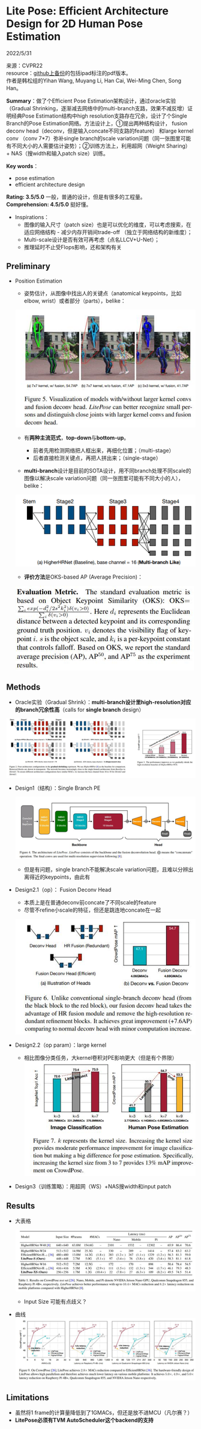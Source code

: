 # Lite Pose: Efficient Architecture Design for 2D Human Pose Estimation  

2022/5/31  

来源：CVPR22  
resource：[github上备份](https://github.com/YouCaiJun98/YouCaiJun98.github.io/blob/master/articles/CV/Uncategorized/%5BCVPR22%5DLite%20Pose%20Efficient%20Architecture%20Design%20f.pdf)的包括ipad标注的pdf版本。  
作者是韩松组的Yihan Wang, Muyang Li, Han Cai, Wei-Ming Chen, Song Han。  

**Summary**：做了个Efficient Pose Estimation架构设计，通过oracle实验（Gradual Shrinking，逐渐减去网络中的multi-branch支路，效果不减反增）证明经典Pose Estimation结构中high resolution支路存在冗余，设计了个Single Branch的Pose Estimation网络。方法设计上，①提出两种结构设计， fusion deconv head（deconv，但是输入concate不同支路的feature） 和large kernel conv （conv 7*7）弥补single branch的scale variation问题（同一张图里可能有不同大小的人需要估计姿势）；②训练方法上，利用超网（Weight Sharing） + NAS（搜width和输入patch size）训练。  


**Key words**：  
* pose estimation  
* efficient architecture design    

**Rating: 3.5/5.0** 一般，普通的设计，但是有很多的工程量。  
**Comprehension: 4.5/5.0** 挺好懂。   

* Inspirations：  
    - 图像的输入尺寸（patch size）也是可以优化的维度，可以考虑搜索，在适应网络结构 - 减少内存开销间trade-off （独立于网络结构的新维度）；  
    - Multi-scale设计是否有效可再考虑（点名LLCV+U-Net）；  
    - 推理延时不止受Flops影响，还和架构有关  


## Preliminary  
* Position Estimation  
    * 姿势估计，从图像中找出人的关键点（anatomical keypoints，比如elbow, wrist）或者部分（parts），belike：  

    ![](https://raw.githubusercontent.com/YouCaiJun98/MyPicBed/main/imgs/202206020010.jpg)  

    * 有**两种主流范式**，**top-down**与**bottom-up**。  
        * 前者先用检测网络把人框出来，再细化位置；（multi-stage）  
        * 后者直接检测关键点，再把人拼出来；（single-stage）  

    * **multi-branch**设计是目前的SOTA设计，用不同branch处理不同scale的图像以解决scale variation问题（同一张图里可能有不同大小的人），belike：  

    ![](https://raw.githubusercontent.com/YouCaiJun98/MyPicBed/main/imgs/202206020011.png)  

    * **评价方法**是OKS-based AP (Average Precision)：  

    ![](https://raw.githubusercontent.com/YouCaiJun98/MyPicBed/main/imgs/202206020012.jpg)  

## Methods  
* Oracle实验（Gradual Shrink）：**multi-branch设计里high-resolution对应的branch冗余性高**（calls for **single branch** design）  

![](https://raw.githubusercontent.com/YouCaiJun98/MyPicBed/main/imgs/202206020013.jpg)  

* Design1（结构）：Single Branch PE  

    ![](https://raw.githubusercontent.com/YouCaiJun98/MyPicBed/main/imgs/202206020014.jpg)  

    * 但是有问题，single branch不能解决scale variation问题，且难以分辨出离得近的keypoints，由此有  

* Design2.1（op）： Fusion Deconv Head  
    * 本质上是在普通deconv前concate了不同scale的feature  
    * 尽管不refine小scale的特征，但还是跳连地concate在一起  

    ![](https://raw.githubusercontent.com/YouCaiJun98/MyPicBed/main/imgs/202206020015.jpg)  

* Design2.2（op param）：large kernel  
  - 相比图像分类任务，大kernel卷积对PE影响更大（但是有个界限）  
  ![](https://raw.githubusercontent.com/YouCaiJun98/MyPicBed/main/imgs/202206020016.jpg)  

- Design3（训练策略）：用超网（WS）+NAS搜width和input patch  

## Results  
- 大表格  
  
  ![](https://raw.githubusercontent.com/YouCaiJun98/MyPicBed/main/imgs/202206020017.jpg)  

  - Input Size 可能有点歧义？  

- 曲线  
![](https://raw.githubusercontent.com/YouCaiJun98/MyPicBed/main/imgs/202206020018.jpg)  

## Limitations  
- 虽然将1 frame的计算量降低到了1GMACs，但还是放不进MCU（凡尔赛？）  
- **LitePose必须有TVM AutoScheduler这个backend的支持**  

